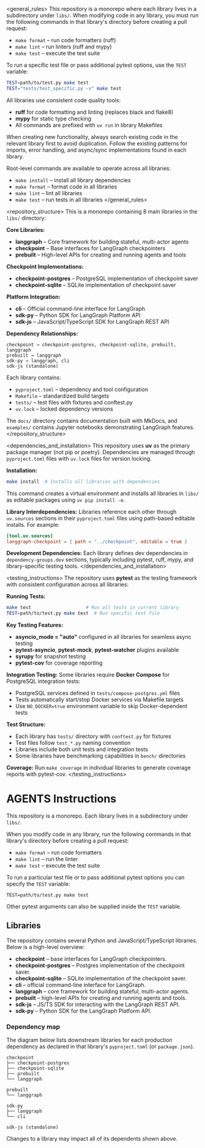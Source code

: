 <general_rules>
This repository is a monorepo where each library lives in a subdirectory under `libs/`. When modifying code in any library, you must run the following commands in that library's directory before creating a pull request:

- `make format` – run code formatters (ruff)
- `make lint` – run linters (ruff and mypy)
- `make test` – execute the test suite

To run a specific test file or pass additional pytest options, use the `TEST` variable:
```bash
TEST=path/to/test.py make test
TEST="tests/test_specific.py -v" make test
```

All libraries use consistent code quality tools:
- **ruff** for code formatting and linting (replaces black and flake8)
- **mypy** for static type checking
- All commands are prefixed with `uv run` in library Makefiles

When creating new functionality, always search existing code in the relevant library first to avoid duplication. Follow the existing patterns for imports, error handling, and async/sync implementations found in each library.

Root-level commands are available to operate across all libraries:
- `make install` – install all library dependencies
- `make format` – format code in all libraries
- `make lint` – lint all libraries
- `make test` – run tests in all libraries
</general_rules>

<repository_structure>
This is a monorepo containing 8 main libraries in the `libs/` directory:

**Core Libraries:**
- **langgraph** – Core framework for building stateful, multi-actor agents
- **checkpoint** – Base interfaces for LangGraph checkpointers
- **prebuilt** – High-level APIs for creating and running agents and tools

**Checkpoint Implementations:**
- **checkpoint-postgres** – PostgreSQL implementation of checkpoint saver
- **checkpoint-sqlite** – SQLite implementation of checkpoint saver

**Platform Integration:**
- **cli** – Official command-line interface for LangGraph
- **sdk-py** – Python SDK for LangGraph Platform API
- **sdk-js** – JavaScript/TypeScript SDK for LangGraph REST API

**Dependency Relationships:**
```
checkpoint → checkpoint-postgres, checkpoint-sqlite, prebuilt, langgraph
prebuilt → langgraph
sdk-py → langgraph, cli
sdk-js (standalone)
```

Each library contains:
- `pyproject.toml` – dependency and tool configuration
- `Makefile` – standardized build targets
- `tests/` – test files with fixtures and conftest.py
- `uv.lock` – locked dependency versions

The `docs/` directory contains documentation built with MkDocs, and `examples/` contains Jupyter notebooks demonstrating LangGraph features.
</repository_structure>

<dependencies_and_installation>
This repository uses **uv** as the primary package manager (not pip or poetry). Dependencies are managed through `pyproject.toml` files with `uv.lock` files for version locking.

**Installation:**
```bash
make install  # Installs all libraries with dependencies
```

This command creates a virtual environment and installs all libraries in `libs/` as editable packages using `uv pip install -e`.

**Library Interdependencies:**
Libraries reference each other through `uv.sources` sections in their `pyproject.toml` files using path-based editable installs. For example:
```toml
[tool.uv.sources]
langgraph-checkpoint = { path = "../checkpoint", editable = true }
```

**Development Dependencies:**
Each library defines dev dependencies in `dependency-groups.dev` sections, typically including pytest, ruff, mypy, and library-specific testing tools.
</dependencies_and_installation>

<testing_instructions>
The repository uses **pytest** as the testing framework with consistent configuration across all libraries:

**Running Tests:**
```bash
make test                    # Run all tests in current library
TEST=path/to/test.py make test  # Run specific test file
```

**Key Testing Features:**
- **asyncio_mode = "auto"** configured in all libraries for seamless async testing
- **pytest-asyncio**, **pytest-mock**, **pytest-watcher** plugins available
- **syrupy** for snapshot testing
- **pytest-cov** for coverage reporting

**Integration Testing:**
Some libraries require **Docker Compose** for PostgreSQL integration tests:
- PostgreSQL services defined in `tests/compose-postgres.yml` files
- Tests automatically start/stop Docker services via Makefile targets
- Use `NO_DOCKER=true` environment variable to skip Docker-dependent tests

**Test Structure:**
- Each library has `tests/` directory with `conftest.py` for fixtures
- Test files follow `test_*.py` naming convention
- Libraries include both unit tests and integration tests
- Some libraries have benchmarking capabilities in `bench/` directories

**Coverage:**
Run `make coverage` in individual libraries to generate coverage reports with pytest-cov.
</testing_instructions>
# AGENTS Instructions

This repository is a monorepo. Each library lives in a subdirectory under `libs/`.

When you modify code in any library, run the following commands in that library's directory before creating a pull request:

- `make format` – run code formatters
- `make lint` – run the linter
- `make test` – execute the test suite

To run a particular test file or to pass additional pytest options you can specify the `TEST` variable:

```
TEST=path/to/test.py make test
```

Other pytest arguments can also be supplied inside the `TEST` variable.

## Libraries

The repository contains several Python and JavaScript/TypeScript libraries.
Below is a high-level overview:

- **checkpoint** – base interfaces for LangGraph checkpointers.
- **checkpoint-postgres** – Postgres implementation of the checkpoint saver.
- **checkpoint-sqlite** – SQLite implementation of the checkpoint saver.
- **cli** – official command-line interface for LangGraph.
- **langgraph** – core framework for building stateful, multi-actor agents.
- **prebuilt** – high-level APIs for creating and running agents and tools.
- **sdk-js** – JS/TS SDK for interacting with the LangGraph REST API.
- **sdk-py** – Python SDK for the LangGraph Platform API.

### Dependency map

The diagram below lists downstream libraries for each production dependency as
declared in that library's `pyproject.toml` (or `package.json`).

```text
checkpoint
├── checkpoint-postgres
├── checkpoint-sqlite
├── prebuilt
└── langgraph

prebuilt
└── langgraph

sdk-py
├── langgraph
└── cli

sdk-js (standalone)
```

Changes to a library may impact all of its dependents shown above.

